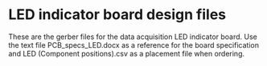 # LED indicator board design files

These are the gerber files for the data acquisition LED indicator board. Use the text file PCB_specs_LED.docx as a reference for the board specification and LED (Component positions).csv as a placement file when ordering.



